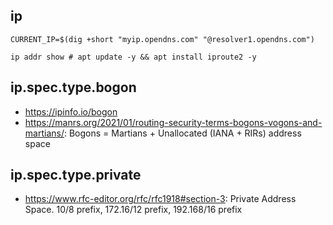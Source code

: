 ## ip

```
CURRENT_IP=$(dig +short "myip.opendns.com" "@resolver1.opendns.com")

ip addr show # apt update -y && apt install iproute2 -y
```

## ip.spec.type.bogon

- https://ipinfo.io/bogon
- https://manrs.org/2021/01/routing-security-terms-bogons-vogons-and-martians/: Bogons = Martians + Unallocated (IANA + RIRs) address space

## ip.spec.type.private

- https://www.rfc-editor.org/rfc/rfc1918#section-3: Private Address Space. 10/8 prefix, 172.16/12 prefix, 192.168/16 prefix
